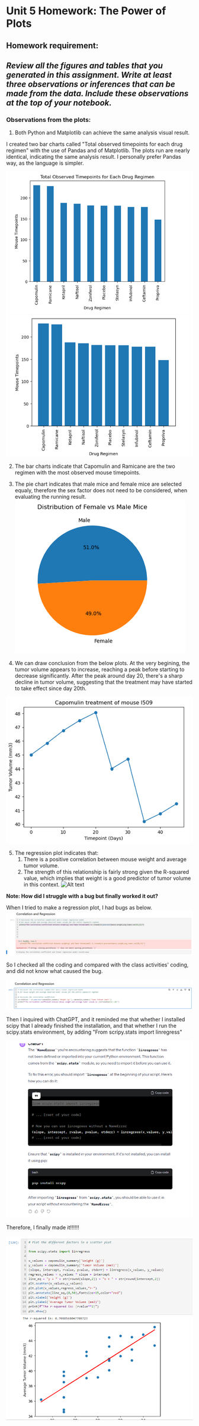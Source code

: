 # Unit 5 Homework: The Power of Plots

## Homework requirement:
*Review all the figures and tables that you generated in this assignment. Write at least three observations or inferences that can be made from the data. Include these observations at the top of your notebook.* 
---


### Observations from the plots:

1. Both Python and Matplotlib can achieve the same analysis visual result. 

I created two bar charts called "Total observed timepoints for each drug regimen" with the use of Pandas and of Matplotlib. The plots run are nearly identical, indicating the same analysis result. I personally prefer Pandas way, as the language is simpler. 

![Alt text](Bar1.png)
![Alt text](Bar2.png)

2. The bar charts indicate that Capomulin and Ramicane are the two regimen with the most observed mouse timepoints. 

3. The pie chart indicates that male mice and female mice are selected equaly, therefore the sex factor does not need to be considered, when evaluating the running result.
![Alt text](image-4.png)

4. We can draw conclusion from the below plots. At the very begining, the tumor volume appears to increase, reaching a peak before starting to decrease significantly. After the peak around day 20, there's a sharp decline in tumor volume, suggesting that the treatment may have started to take effect since day 20th. 

![Alt text](image-5.png)

5. The regression plot indicates that:
   1. There is a positive correlation between mouse weight and average tumor volume.
   2.  The strength of this relationship is fairly strong given the R-squared value, which implies that weight is a good predictor of tumor volume in this context.
   ![Alt text](image-6.png)




**Note: How did I struggle with a bug but finally worked it out?**

When I tried to make a regression plot, I had bugs as below.
![Alt text](image.png)

So I checked all the coding and compared with the class activities' coding, and did not know what caused the bug. 

![Alt text](image-1.png)

Then I inquired with ChatGPT, and it reminded me that whether I installed scipy that I already finished the installation, and that whether I run the scipy.stats environment, by adding "From scripy.stats import linregress" 

![Alt text](image-2.png)

Therefore, I finally made it!!!!!!

![Alt text](image-3.png)